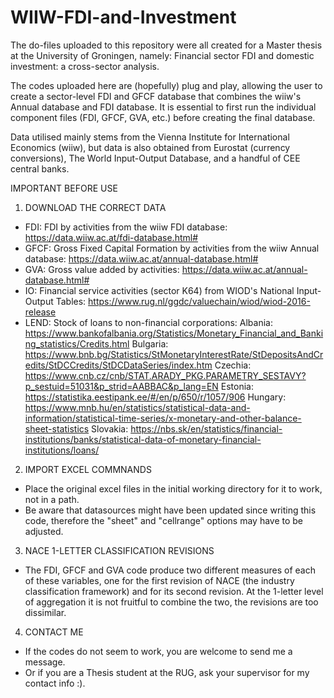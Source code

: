 # WIIW-FDI-and-Investment
The do-files uploaded to this repository were all created for a Master thesis at the University of Groningen, namely: Financial sector FDI and domestic investment: a cross-sector analysis. 

The codes uploaded here are (hopefully) plug and play, allowing the user to create a sector-level FDI and GFCF database that combines the wiiw's Annual database and FDI database. It is essential to first run the individual component files (FDI, GFCF, GVA, etc.) before creating the final database.

Data utilised mainly stems from the Vienna Institute for International Economics (wiiw), but data is also obtained from Eurostat (currency conversions), The World Input-Output Database, and a handful of CEE central banks.

IMPORTANT BEFORE USE
1. DOWNLOAD THE CORRECT DATA
- FDI: FDI by activities from the wiiw FDI database: https://data.wiiw.ac.at/fdi-database.html#
- GFCF: Gross Fixed Capital Formation by activities from the wiiw Annual database: https://data.wiiw.ac.at/annual-database.html#
- GVA: Gross value added by activities: https://data.wiiw.ac.at/annual-database.html#
- IO: Financial service activities (sector K64) from WIOD's National Input-Output Tables: https://www.rug.nl/ggdc/valuechain/wiod/wiod-2016-release
- LEND: Stock of loans to non-financial corporations: 
Albania: https://www.bankofalbania.org/Statistics/Monetary_Financial_and_Banking_statistics/Credits.html
Bulgaria: https://www.bnb.bg/Statistics/StMonetaryInterestRate/StDepositsAndCredits/StDCCredits/StDCDataSeries/index.htm
Czechia: https://www.cnb.cz/cnb/STAT.ARADY_PKG.PARAMETRY_SESTAVY?p_sestuid=51031&p_strid=AABBAC&p_lang=EN
Estonia: https://statistika.eestipank.ee/#/en/p/650/r/1057/906
Hungary: https://www.mnb.hu/en/statistics/statistical-data-and-information/statistical-time-series/x-monetary-and-other-balance-sheet-statistics
Slovakia: https://nbs.sk/en/statistics/financial-institutions/banks/statistical-data-of-monetary-financial-institutions/loans/

2. IMPORT EXCEL COMMNANDS
- Place the original excel files in the initial working directory for it to work, not in a path.
- Be aware that datasources might have been updated since writing this code, therefore the "sheet" and "cellrange" options may have to be adjusted.

3. NACE 1-LETTER CLASSIFICATION REVISIONS
- The FDI, GFCF and GVA code produce two different measures of each of these variables, one for the first revision of NACE (the industry classification framework) and for its second revision. At the 1-letter level of aggregation it is not fruitful to combine the two, the revisions are too dissimilar.

4. CONTACT ME
- If the codes do not seem to work, you are welcome to send me a message.
- Or if you are a Thesis student at the RUG, ask your supervisor for my contact info :).
